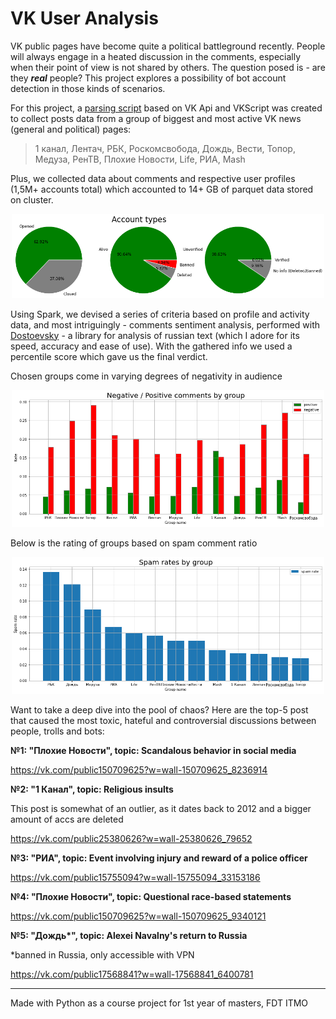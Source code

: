 # VK User Analysis

VK public pages have become quite a political battleground recently.
People will always engage in a heated discussion in the comments,
especially when their point of view is not shared by others. The 
question posed is - are they ***real*** people?
This project explores a possibility of bot account detection in 
those kinds of scenarios.

For this project, a [parsing script](https://github.com/stas1f1/VK-User-Analysis/blob/main/Parser_for_VK.ipynb)
based on VK Api and VKScript was created to collect posts data from 
a group of biggest and most active VK news (general and political) pages:

>1 канал, Лентач, РБК, Роскомсвобода, Дождь, Вести, Топор, Медуза, РенТВ, Плохие Новости, Life, РИА, Mash

Plus, we collected data about comments and respective user profiles (1,5M+ accounts total)
which accounted to 14+ GB of parquet data stored on cluster.

<p align="center">
  <img src="https://github.com/stas1f1/VK-User-Analysis/blob/main/acctypes.png" width="500" title="hover text">
</p>

Using Spark, we devised a series of criteria based on profile and 
activity data, and most intriguingly - comments sentiment analysis, 
performed with [Dostoevsky](https://github.com/bureaucratic-labs/dostoevsky) - a library for analysis of russian text (which I adore for its speed, accuracy and ease of use). With the gathered info we used a percentile score which gave us the final verdict.

Chosen groups come in varying degrees of negativity in audience

<p align="center">
  <img src="https://github.com/stas1f1/VK-User-Analysis/blob/main/pos_neg.png" width="500" title="hover text">
</p>

Below is the rating of groups based on spam comment ratio

<p align="center">
  <img src="https://github.com/stas1f1/VK-User-Analysis/blob/main/spamrates.png" width="500" title="hover text">
</p>

Want to take a deep dive into the pool of chaos? Here are the top-5 post that caused the most toxic, hateful and controversial discussions between people, trolls and bots:

**№1: "Плохие Новости", topic: Scandalous behavior in social media**

https://vk.com/public150709625?w=wall-150709625_8236914



**№2: "1 Канал", topic: Religious insults**

This post is somewhat of an outlier, as it dates back to 2012 and a bigger amount of accs are deleted

https://vk.com/public25380626?w=wall-25380626_79652



**№3: "РИА", topic: Event involving injury and reward of a police officer**

https://vk.com/public15755094?w=wall-15755094_33153186



**№4: "Плохие Новости", topic: Questional race-based statements**

https://vk.com/public150709625?w=wall-150709625_9340121



**№5: "Дождь\*", topic: Alexei Navalny's return to Russia**

*banned in Russia, only accessible with VPN

https://vk.com/public17568841?w=wall-17568841_6400781


---


Made with Python as a course project for 1st year of masters, FDT ITMO
